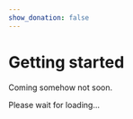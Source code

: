 ```yaml
---
show_donation: false
---
```


# Getting started

Coming somehow not soon.  

Please wait for loading...  